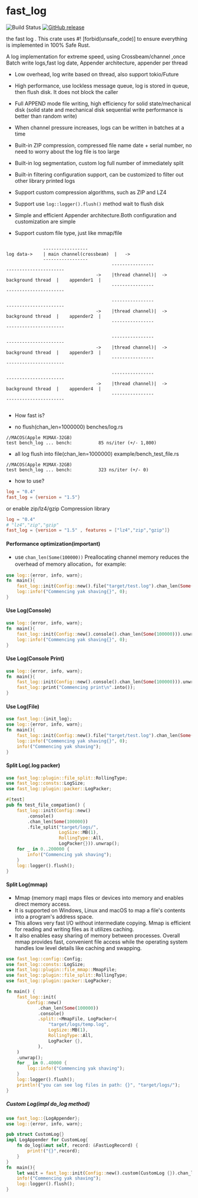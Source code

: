 # fast_log

![Build Status](https://api.travis-ci.com/rbatis/fast_log.svg?branch=master)
[![GitHub release](https://img.shields.io/github/v/release/rbatis/fast_log)](https://github.com/rbatis/fast_log/releases)


the fast log . This crate uses #! [forbid(unsafe_code)] to ensure everything is implemented in 100% Safe Rust.

A log implementation for extreme speed, using Crossbeam/channel ,once Batch write logs,fast log date, Appender architecture, appender per thread

* Low overhead, log write based on thread, also support tokio/Future

* High performance, use lockless message queue, log is stored in queue, then flush disk. It does not block the caller

* Full APPEND mode file writing, high efficiency for solid state/mechanical disk (solid state and mechanical disk sequential write performance is better than random write)

* When channel pressure increases, logs can be written in batches at a time

* Built-in ZIP compression, compressed file name date + serial number, no need to worry about the log file is too large

* Built-in log segmentation, custom log full number of immediately split

* Built-in filtering configuration support, can be customized to filter out other library printed logs

* Support custom compression algorithms, such as ZIP and LZ4

* Support use ```log::logger().flush()``` method wait to flush disk

* Simple and efficient Appender architecture.Both configuration and customization are simple

* Support custom file type, just like mmap/file


```

              -----------------
log data->    | main channel(crossbeam)  |   ->          
              ----------------- 
                                        ----------------                                    ----------------------
                                  ->    |thread channel)|  -> background thread  |    appender1  |
                                        ----------------                                    ----------------------

                                        ----------------                                    ----------------------
                                  ->    |thread channel)|  -> background thread  |    appender2  |
                                        ----------------                                    ----------------------

                                        ----------------                                    ----------------------
                                  ->    |thread channel)|  -> background thread  |    appender3  |
                                        ----------------                                    ----------------------

                                        ----------------                                    ----------------------
                                  ->    |thread channel)|  -> background thread  |    appender4  |
                                        ----------------                                    ----------------------


```

* How fast is?

* no flush(chan_len=1000000) benches/log.rs
```
//MACOS(Apple M1MAX-32GB)
test bench_log ... bench:          85 ns/iter (+/- 1,800)
```

* all log flush into file(chan_len=1000000) example/bench_test_file.rs
```
//MACOS(Apple M1MAX-32GB)
test bench_log ... bench:          323 ns/iter (+/- 0)
```

* how to use?

```toml
log = "0.4"
fast_log = {version = "1.5"}
```
or enable zip/lz4/gzip Compression library
```toml
log = "0.4"
# "lz4","zip","gzip"
fast_log = {version = "1.5" , features = ["lz4","zip","gzip"]}
```

#### Performance optimization(important)

* use ```chan_len(Some(100000))``` Preallocating channel memory reduces the overhead of memory allocation，for example:

```rust
use log::{error, info, warn};
fn  main(){
    fast_log::init(Config::new().file("target/test.log").chan_len(Some(100000))).unwrap();
    log::info!("Commencing yak shaving{}", 0);
}
```


#### Use Log(Console)

```rust
use log::{error, info, warn};
fn  main(){
    fast_log::init(Config::new().console().chan_len(Some(100000))).unwrap();
    log::info!("Commencing yak shaving{}", 0);
}
```

#### Use Log(Console Print)

```rust
use log::{error, info, warn};
fn  main(){
    fast_log::init(Config::new().console().chan_len(Some(100000))).unwrap();
    fast_log::print("Commencing print\n".into());
}
```

#### Use Log(File)

```rust
use fast_log::{init_log};
use log::{error, info, warn};
fn  main(){
    fast_log::init(Config::new().file("target/test.log").chan_len(Some(100000))).unwrap();
    log::info!("Commencing yak shaving{}", 0);
    info!("Commencing yak shaving");
}
```



#### Split Log(.log packer)

```rust
use fast_log::plugin::file_split::RollingType;
use fast_log::consts::LogSize;
use fast_log::plugin::packer::LogPacker;

#[test]
pub fn test_file_compation() {
    fast_log::init(Config::new()
        .console()
        .chan_len(Some(100000))
        .file_split("target/logs/",
                    LogSize::MB(1),
                    RollingType::All,
                    LogPacker{})).unwrap();
    for _ in 0..200000 {
        info!("Commencing yak shaving");
    }
    log::logger().flush();
}
```

#### Split Log(mmap)
* Mmap (memory map) maps files or devices into memory and enables direct memory access. 
* It is supported on Windows, Linux and macOS to map a file's contents into a program's address space.
* This allows very fast I/O without intermediate copying. Mmap is efficient for reading and writing files as it utilizes caching. 
* It also enables easy sharing of memory between processes.  Overall mmap provides fast, convenient file access while the operating system handles low level details like caching and swapping.
```rust
use fast_log::config::Config;
use fast_log::consts::LogSize;
use fast_log::plugin::file_mmap::MmapFile;
use fast_log::plugin::file_split::RollingType;
use fast_log::plugin::packer::LogPacker;

fn main() {
    fast_log::init(
        Config::new()
            .chan_len(Some(100000))
            .console()
            .split::<MmapFile, LogPacker>(
                "target/logs/temp.log",
                LogSize::MB(1),
                RollingType::All,
                LogPacker {},
            ),
    )
    .unwrap();
    for _ in 0..40000 {
        log::info!("Commencing yak shaving");
    }
    log::logger().flush();
    println!("you can see log files in path: {}", "target/logs/");
}

```



##### Custom Log(impl do_log method)

```rust
use fast_log::{LogAppender};
use log::{error, info, warn};

pub struct CustomLog{}
impl LogAppender for CustomLog{
    fn do_log(&mut self, record: &FastLogRecord) {
        print!("{}",record);
    }
}
fn  main(){
    let wait = fast_log::init(Config::new().custom(CustomLog {}).chan_len(Some(100000))).unwrap();
    info!("Commencing yak shaving");
    log::logger().flush();
}
```
